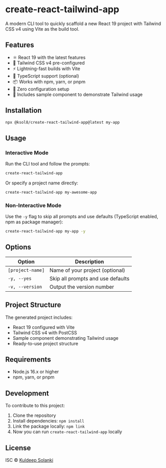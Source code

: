 # create-react-tailwind-app

A modern CLI tool to quickly scaffold a new React 19 project with Tailwind CSS v4 using Vite as the build tool.

## Features

- ⚛️ React 19 with the latest features
- 🎨 Tailwind CSS v4 pre-configured
- ⚡ Lightning-fast builds with Vite
- 🔄 TypeScript support (optional)
- 📦 Works with npm, yarn, or pnpm
- 🚀 Zero configuration setup
- 💅 Includes sample component to demonstrate Tailwind usage

## Installation

```bash
npx @ksol8/create-react-tailwind-app@latest my-app
```

## Usage

### Interactive Mode

Run the CLI tool and follow the prompts:

```bash
create-react-tailwind-app
```

Or specify a project name directly:

```bash
create-react-tailwind-app my-awesome-app
```

### Non-Interactive Mode

Use the `-y` flag to skip all prompts and use defaults (TypeScript enabled, npm as package manager):

```bash
create-react-tailwind-app my-app -y
```

## Options

| Option           | Description                       |
| ---------------- | --------------------------------- |
| `[project-name]` | Name of your project (optional)   |
| `-y, --yes`      | Skip all prompts and use defaults |
| `-v, --version`  | Output the version number         |

## Project Structure

The generated project includes:

- React 19 configured with Vite
- Tailwind CSS v4 with PostCSS
- Sample component demonstrating Tailwind usage
- Ready-to-use project structure

## Requirements

- Node.js 16.x or higher
- npm, yarn, or pnpm

## Development

To contribute to this project:

1. Clone the repository
2. Install dependencies: `npm install`
3. Link the package locally: `npm link`
4. Now you can run `create-react-tailwind-app` locally

## License

ISC © [Kuldeep Solanki](mailto:kuldeepsolanki1854@gmail.com)
